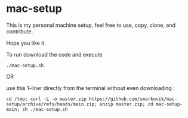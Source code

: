 # mac-setup
This is my personal machine setup, feel free to use, copy, clone, and contribute. 

Hope you like it. 

To run download the code and execute 

`./mac-setup.sh`

OR 

use this 1-liner directly from the terminal without even downloading :

`cd /tmp; curl -L -o master.zip https://github.com/smarkovik/mac-setup/archive/refs/heads/main.zip; unzip master.zip; cd mac-setup-main; sh ./mac-setup.sh`
